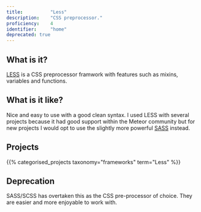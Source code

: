 ```yaml
---
title: 			"Less"
description: 	"CSS preprocessor."
proficiency:	4
identifier:		"home"
deprecated: true
---
```


## What is it?
[LESS](http://lesscss.org/) is a CSS preprocessor framwork with features such as mixins, variables and functions.

## What is it like?
Nice and easy to use with a good clean syntax. I used LESS with several projects because it had good support within the Meteor community but for new projects I would opt to use the slightly more powerful [SASS](/frameworks/sass) instead.

## Projects
{{% categorised_projects taxonomy="frameworks" term="Less" %}}

## Deprecation
SASS/SCSS has overtaken this as the CSS pre-processor of choice. They are easier and more enjoyable to work with.

